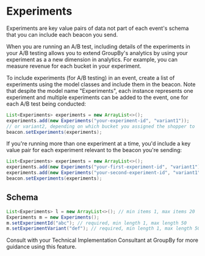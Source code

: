 # Experiments

Experiments are key value pairs of data not part of each event's schema that you can include each beacon you send.

When you are running an A/B test, including details of the experiments in your A/B testing allows you to extend GroupBy's analytics by using your experiment as a a new dimension in analytics. For example, you can measure revenue for each bucket in your experiment.

To include experiments (for A/B testing) in an event, create a list of experiments using the model classes and include them in the beacon. Note that despite the model name "Experiments", each instance represents one experiment and multiple experiments can be added to the event, one for each A/B test being conducted:

```java
List<Experiments> experiments = new ArrayList<>();
experiments.add(new Experiments("your-experiment-id", "variant1"));
// or variant2, depending on which bucket you assigned the shopper to
beacon.setExperiments(experiments);
```

If you're running more than one experiment at a time, you'd include a key value pair for each experiment relevant to the beacon you're sending:

```java
List<Experiments> experiments = new ArrayList<>();
experiments.add(new Experiments("your-first-experiment-id", "variant1"));
experiments.add(new Experiments("your-second-experiment-id", "variant1"));
beacon.setExperiments(experiments);
```

## Schema

```java
List<Experiments> l = new ArrayList<>(); // min items 1, max items 20
Experiments m = new Experiments();
m.setExperimentId("abc"); // required, min length 1, max length 50
m.setExperimentVariant("def"); // required, min length 1, max length 50
```

Consult with your Technical Implementation Consultant at GroupBy for more guidance using this feature.
